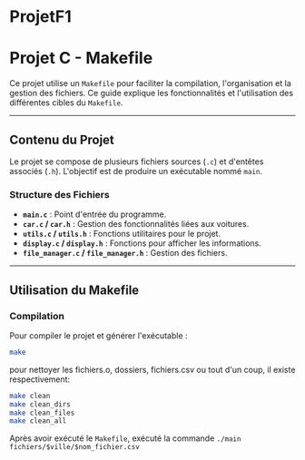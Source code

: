 # ProjetF1

# Projet C - Makefile

Ce projet utilise un `Makefile` pour faciliter la compilation, l'organisation et la gestion des fichiers. Ce guide explique les fonctionnalités et l'utilisation des différentes cibles du `Makefile`.

---

## Contenu du Projet

Le projet se compose de plusieurs fichiers sources (`.c`) et d'entêtes associés (`.h`). L'objectif est de produire un exécutable nommé `main`.

### Structure des Fichiers

- **`main.c`** : Point d'entrée du programme.
- **`car.c` / `car.h`** : Gestion des fonctionnalités liées aux voitures.
- **`utils.c` / `utils.h`** : Fonctions utilitaires pour le projet.
- **`display.c` / `display.h`** : Fonctions pour afficher les informations.
- **`file_manager.c` / `file_manager.h`** : Gestion des fichiers.

---

## Utilisation du Makefile

### Compilation

Pour compiler le projet et générer l'exécutable :

```bash
make
```

pour nettoyer les fichiers.o, dossiers, fichiers.csv ou tout d'un coup, il existe respectivement:

```bash
make clean
make clean_dirs
make clean_files
make clean_all
```

Après avoir exécuté le `Makefile`, exécuté la commande `./main fichiers/$ville/$nom_fichier.csv`
